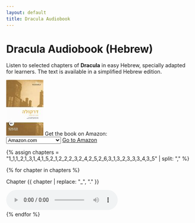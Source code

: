 ```yaml
---
layout: default
title: Dracula Audiobook
---
```


<div class="max-w-4xl mx-auto px-4 sm:px-6 lg:px-8 py-12">
  <h1 class="text-4xl font-extrabold text-yellow-700 mb-3">Dracula Audiobook <span class="text-gray-600">(Hebrew)</span></h1>
  <p class="text-lg text-gray-700 mb-8 leading-relaxed max-w-prose">
    Listen to selected chapters of <strong>Dracula</strong> in easy Hebrew, specially adapted for learners. The text is available in a simplified Hebrew edition.
  </p>

  <!-- Amazon Section -->
  <div class="mb-12 bg-white p-6 rounded-xl shadow flex flex-col sm:flex-row items-center justify-between gap-6">
    <div class="flex items-center gap-4">
      <img src="/assets/images/dracula_thumbnail.jpg" alt="Dracula Hebrew Cover" class="w-20 h-auto rounded shadow-md">
      <span class="text-lg font-semibold text-gray-800">Get the book on Amazon:</span>
    </div>
    <div class="flex gap-3 items-center">
      <select id="amazon-store-select" class="border border-gray-300 rounded px-3 py-2 text-gray-700 shadow-sm">
        <option value="com">Amazon.com</option>
        <option value="co.uk">Amazon UK</option>
        <option value="de">Amazon Germany</option>
        <option value="fr">Amazon France</option>
        <option value="co.jp">Amazon Japan</option>
        <option value="ca">Amazon Canada</option>
        <option value="it">Amazon Italy</option>
        <option value="es">Amazon Spain</option>
        <option value="com.br">Amazon Brazil</option>
        <option value="pl">Amazon Poland</option>
        <option value="nl">Amazon Netherlands</option>
        <option value="se">Amazon Sweden</option>
        <option value="com.au">Amazon Australia</option>
        <option value="com.mx">Amazon Mexico</option>
        <option value="sg">Amazon Singapore</option>
        <option value="com.tr">Amazon Turkey</option>
      </select>
      <a id="amazon-link" href="https://www.amazon.com/dp/B0F8J7T6RK" target="_blank"
         class="bg-orange-500 hover:bg-orange-600 text-white font-semibold px-4 py-2 rounded shadow">
        Go to Amazon
      </a>
    </div>
  </div>

  <!-- Audio Section -->
  {% assign chapters = "1_1,1_2,1_3,1_4,1_5,2_1,2_2,2_3,2_4,2_5,2_6,3_1,3_2,3_3,3_4,3_5" | split: "," %}

  <div class="grid grid-cols-1 md:grid-cols-2 gap-6">
    {% for chapter in chapters %}
    <div class="bg-gray-50 border border-gray-200 p-5 rounded-lg shadow hover:shadow-md transition">
      <p class="text-sm text-gray-600 font-medium mb-2">Chapter {{ chapter | replace: "_", "." }}</p>
      <audio id="audio-{{ chapter }}" controls preload="auto" class="w-full rounded">
        <source src="/audio/dracula/Dr {{ chapter }}.mp3" type="audio/mpeg">
        Your browser does not support the audio element.
      </audio>
    </div>
    {% endfor %}
  </div>
</div>

<script>
  const dropdown = document.getElementById('amazon-store-select');
  const link = document.getElementById('amazon-link');
  const asin = 'B0F8J7T6RK';

  dropdown.addEventListener('change', () => {
    const domain = dropdown.value;
    link.href = `https://www.amazon.${domain}/dp/${asin}`;
  });
</script>
